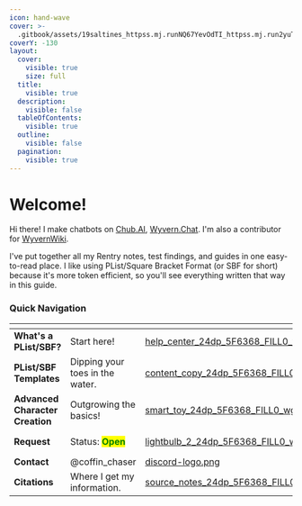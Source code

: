 ```yaml
---
icon: hand-wave
cover: >-
  .gitbook/assets/19saltines_httpss.mj.runNQ67YevOdTI_httpss.mj.run2yuTT0f9w2g_ht_74cf2f89-ac43-41f8-b0bc-14d376facef3.png
coverY: -130
layout:
  cover:
    visible: true
    size: full
  title:
    visible: true
  description:
    visible: false
  tableOfContents:
    visible: true
  outline:
    visible: false
  pagination:
    visible: true
---
```


# Welcome!

Hi there! I make chatbots on [Chub.AI](https://chub.ai/users/sopakcosauce), [Wyvern.Chat](https://app.wyvern.chat/profiles/dTSo5SSdNrgwrhGxqVqDW5an9ij2). I'm also a contributor for [WyvernWiki](https://wiki.wyvern.chat/).

I've put together all my Rentry notes, test findings, and guides in one easy-to-read place. I like using PList/Square Bracket Format (or SBF for short) because it's more token efficient, so you'll see everything written that way in this guide.

### Quick Navigation

<table data-view="cards"><thead><tr><th></th><th></th><th data-hidden data-card-cover data-type="files"></th><th data-hidden></th><th data-hidden data-card-target data-type="content-ref"></th></tr></thead><tbody><tr><td><strong>What's a PList/SBF?</strong></td><td>Start here!</td><td><a href=".gitbook/assets/help_center_24dp_5F6368_FILL0_wght400_GRAD0_opsz24.svg">help_center_24dp_5F6368_FILL0_wght400_GRAD0_opsz24.svg</a></td><td></td><td><a href="readme/whats-a-plist-sbf.md">whats-a-plist-sbf.md</a></td></tr><tr><td><strong>PList/SBF</strong> <strong>Templates</strong></td><td>Dipping your toes in the water.</td><td><a href=".gitbook/assets/content_copy_24dp_5F6368_FILL0_wght400_GRAD0_opsz24.svg">content_copy_24dp_5F6368_FILL0_wght400_GRAD0_opsz24.svg</a></td><td></td><td><a href="readme/templates.md">templates.md</a></td></tr><tr><td><strong>Advanced Character Creation</strong></td><td>Outgrowing the basics!</td><td><a href=".gitbook/assets/smart_toy_24dp_5F6368_FILL0_wght400_GRAD0_opsz24.svg">smart_toy_24dp_5F6368_FILL0_wght400_GRAD0_opsz24.svg</a></td><td></td><td><a href="hells-kitchen/character-depth-on-a-budget.md#framework">#framework</a></td></tr><tr><td><strong>Request</strong></td><td>Status: <mark style="color:green;"><strong>Open</strong></mark></td><td><a href=".gitbook/assets/lightbulb_2_24dp_5F6368_FILL0_wght400_GRAD0_opsz24.svg">lightbulb_2_24dp_5F6368_FILL0_wght400_GRAD0_opsz24.svg</a></td><td></td><td><a href="https://docs.google.com/forms/d/e/1FAIpQLSdeor3lKUX976OsY3puP6wyNd_Ym-vvkX1aybLpWy5Gr8esHA/viewform">https://docs.google.com/forms/d/e/1FAIpQLSdeor3lKUX976OsY3puP6wyNd_Ym-vvkX1aybLpWy5Gr8esHA/viewform</a></td></tr><tr><td><strong>Contact</strong></td><td>@coffin_chaser</td><td><a href=".gitbook/assets/discord-logo.png">discord-logo.png</a></td><td></td><td></td></tr><tr><td><strong>Citations</strong></td><td>Where I get my information.</td><td><a href=".gitbook/assets/source_notes_24dp_5F6368_FILL0_wght400_GRAD0_opsz24.svg">source_notes_24dp_5F6368_FILL0_wght400_GRAD0_opsz24.svg</a></td><td></td><td><a href="other/citations/">citations</a></td></tr></tbody></table>

